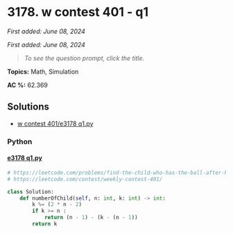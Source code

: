 # 3178. w contest 401 - q1

*First added: June 08, 2024*

*First added: June 08, 2024*


> *To see the question prompt, click the title.*

**Topics:** Math, Simulation

**AC %:** 62.369


## Solutions

- [w contest 401/e3178 q1.py](<../my-submissions/w contest 401/e3178 q1.py>)
### Python
#### [e3178 q1.py](<../my-submissions/w contest 401/e3178 q1.py>)
```Python
# https://leetcode.com/problems/find-the-child-who-has-the-ball-after-k-seconds/
# https://leetcode.com/contest/weekly-contest-401/

class Solution:
    def numberOfChild(self, n: int, k: int) -> int:
        k %= (2 * n - 2)
        if k >= n :
            return (n - 1) - (k - (n - 1))
        return k
        
```

